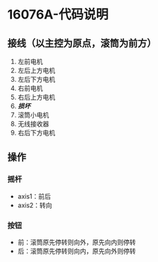 # 16076A-代码说明

## 接线（以主控为原点，滚筒为前方）

1. 左前电机
2. 左后上方电机
3. 左后下方电机
4. 右前电机
5. 右后上方电机
6. ***损坏***
7. 滚筒小电机
8. 无线接收器
9. 右后下方电机

## 操作

### 摇杆

- axis1：前后
- axis2：转向

### 按钮

- 前：滚筒原先停转则向外，原先向内则停转
- 后：滚筒原先停转则向内，原先向外则停转



